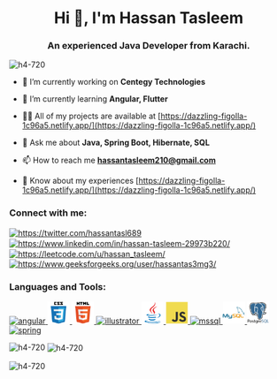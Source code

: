 <h1 align="center">Hi 👋, I'm Hassan Tasleem</h1>
<h3 align="center">An experienced Java Developer from Karachi.</h3>

<p align="left"> <img src="https://komarev.com/ghpvc/?username=h4-72&label=Profile%20views&color=0e75b6&style=flat" alt="h4-720" /> </p>

- 🔭 I’m currently working on **Centegy Technologies**

- 🌱 I’m currently learning **Angular, Flutter**

- 👨‍💻 All of my projects are available at [https://dazzling-figolla-1c96a5.netlify.app/](https://dazzling-figolla-1c96a5.netlify.app/)

- 💬 Ask me about **Java, Spring Boot, Hibernate, SQL**

- 📫 How to reach me **hassantasleem210@gmail.com**

- 📄 Know about my experiences [https://dazzling-figolla-1c96a5.netlify.app/](https://dazzling-figolla-1c96a5.netlify.app/)

<h3 align="left">Connect with me:</h3>
<p align="left">
<a href="https://twitter.com/hassantasl689" target="blank"><img align="center" src="https://raw.githubusercontent.com/rahuldkjain/github-profile-readme-generator/master/src/images/icons/Social/twitter.svg" alt="https://twitter.com/hassantasl689" height="30" width="40" /></a>
<a href="https://www.linkedin.com/in/hassan-tasleem-29973b220/" target="blank"><img align="center" src="https://raw.githubusercontent.com/rahuldkjain/github-profile-readme-generator/master/src/images/icons/Social/linked-in-alt.svg" alt="https://www.linkedin.com/in/hassan-tasleem-29973b220/" height="30" width="40" /></a>
<a href="https://leetcode.com/u/hassan_tasleem/" target="blank"><img align="center" src="https://raw.githubusercontent.com/rahuldkjain/github-profile-readme-generator/master/src/images/icons/Social/leet-code.svg" alt="https://leetcode.com/u/hassan_tasleem/" height="30" width="40" /></a>
<a href="https://www.geeksforgeeks.org/user/hassantas3mg3/" target="blank"><img align="center" src="https://raw.githubusercontent.com/rahuldkjain/github-profile-readme-generator/master/src/images/icons/Social/geeks-for-geeks.svg" alt="https://www.geeksforgeeks.org/user/hassantas3mg3/" height="30" width="40" /></a>
</p>

<h3 align="left">Languages and Tools:</h3>
<p align="left"> <a href="https://angular.io" target="_blank" rel="noreferrer"> <img src="https://angular.io/assets/images/logos/angular/angular.svg" alt="angular" width="40" height="40"/> </a> <a href="https://www.w3schools.com/css/" target="_blank" rel="noreferrer"> <img src="https://raw.githubusercontent.com/devicons/devicon/master/icons/css3/css3-original-wordmark.svg" alt="css3" width="40" height="40"/> </a> <a href="https://www.w3.org/html/" target="_blank" rel="noreferrer"> <img src="https://raw.githubusercontent.com/devicons/devicon/master/icons/html5/html5-original-wordmark.svg" alt="html5" width="40" height="40"/> </a> <a href="https://www.adobe.com/in/products/illustrator.html" target="_blank" rel="noreferrer"> <img src="https://www.vectorlogo.zone/logos/adobe_illustrator/adobe_illustrator-icon.svg" alt="illustrator" width="40" height="40"/> </a> <a href="https://www.java.com" target="_blank" rel="noreferrer"> <img src="https://raw.githubusercontent.com/devicons/devicon/master/icons/java/java-original.svg" alt="java" width="40" height="40"/> </a> <a href="https://developer.mozilla.org/en-US/docs/Web/JavaScript" target="_blank" rel="noreferrer"> <img src="https://raw.githubusercontent.com/devicons/devicon/master/icons/javascript/javascript-original.svg" alt="javascript" width="40" height="40"/> </a> <a href="https://www.microsoft.com/en-us/sql-server" target="_blank" rel="noreferrer"> <img src="https://www.svgrepo.com/show/303229/microsoft-sql-server-logo.svg" alt="mssql" width="40" height="40"/> </a> <a href="https://www.mysql.com/" target="_blank" rel="noreferrer"> <img src="https://raw.githubusercontent.com/devicons/devicon/master/icons/mysql/mysql-original-wordmark.svg" alt="mysql" width="40" height="40"/> </a> <a href="https://www.postgresql.org" target="_blank" rel="noreferrer"> <img src="https://raw.githubusercontent.com/devicons/devicon/master/icons/postgresql/postgresql-original-wordmark.svg" alt="postgresql" width="40" height="40"/> </a> <a href="https://spring.io/" target="_blank" rel="noreferrer"> <img src="https://www.vectorlogo.zone/logos/springio/springio-icon.svg" alt="spring" width="40" height="40"/> </a> </p>

<p><img align="left" src="https://github-readme-stats.vercel.app/api/top-langs?username=h4-720&show_icons=true&locale=en&layout=compact" alt="h4-720" /></p>

<p>&nbsp;<img align="center" src="https://github-readme-stats.vercel.app/api?username=h4-720&show_icons=true&locale=en" alt="h4-720" /></p>

<p><img align="center" src="https://github-readme-streak-stats.herokuapp.com/?user=h4-720&" alt="h4-720" /></p>
